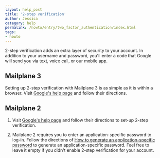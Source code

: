 ```yaml
---
layout: help_post
title: '2-step verification'
author: Jessica
category: help
permalink: /howto/entry/two_factor_authentication/index.html
tags:
- howto
---
```


2-step verification adds an extra layer of security to your account. In addition to your username and password, you'll enter a code that Google will send you via text, voice call, or our mobile app.

## Mailplane 3

Setting up 2-step verification with Mailplane 3 is as simple as it is within a browser. Visit [Google's help page](https://support.google.com/accounts/answer/180744?hl=en) and follow their directions.

## Mailplane 2

1. Visit [Google's help page](https://support.google.com/accounts/answer/180744?hl=en) and follow their directions to set-up 2-step verification.

2. Mailplane 2 requires you to enter an application-specific password to log-in. Follow the directions of [How to generate an application-specific password](https://support.google.com/accounts/answer/185833?hl=en) to generate an application-specific password. Feel free to leave it empty if you didn't enable 2-step verification for your account.
